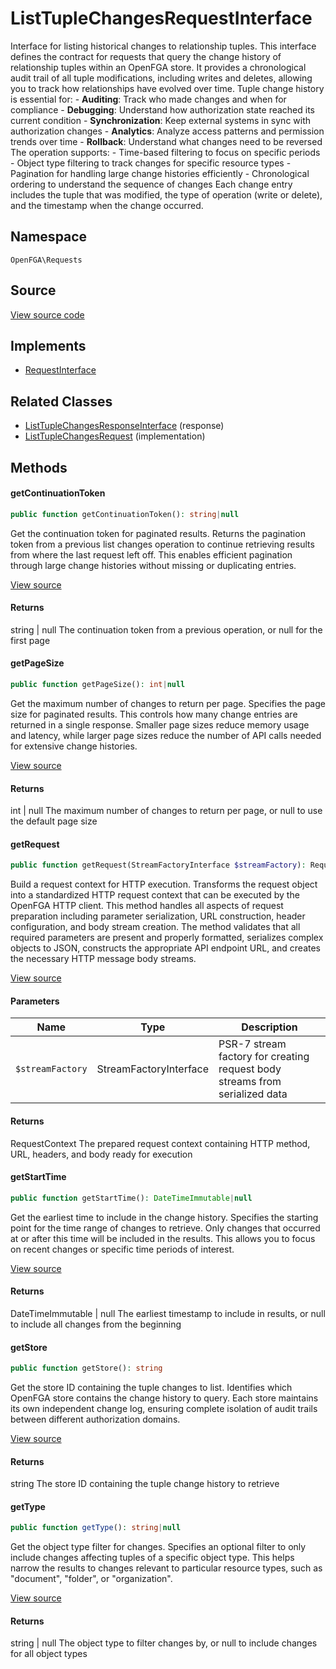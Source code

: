 # ListTupleChangesRequestInterface

Interface for listing historical changes to relationship tuples. This interface defines the contract for requests that query the change history of relationship tuples within an OpenFGA store. It provides a chronological audit trail of all tuple modifications, including writes and deletes, allowing you to track how relationships have evolved over time. Tuple change history is essential for: - **Auditing**: Track who made changes and when for compliance - **Debugging**: Understand how authorization state reached its current condition - **Synchronization**: Keep external systems in sync with authorization changes - **Analytics**: Analyze access patterns and permission trends over time - **Rollback**: Understand what changes need to be reversed The operation supports: - Time-based filtering to focus on specific periods - Object type filtering to track changes for specific resource types - Pagination for handling large change histories efficiently - Chronological ordering to understand the sequence of changes Each change entry includes the tuple that was modified, the type of operation (write or delete), and the timestamp when the change occurred.

## Namespace
`OpenFGA\Requests`

## Source
[View source code](https://github.com/evansims/openfga-php/blob/main/src/Requests/ListTupleChangesRequestInterface.php)

## Implements
* [RequestInterface](RequestInterface.md)

## Related Classes
* [ListTupleChangesResponseInterface](Responses/ListTupleChangesResponseInterface.md) (response)
* [ListTupleChangesRequest](Requests/ListTupleChangesRequest.md) (implementation)



## Methods

                                                                                    
#### getContinuationToken


```php
public function getContinuationToken(): string|null
```

Get the continuation token for paginated results. Returns the pagination token from a previous list changes operation to continue retrieving results from where the last request left off. This enables efficient pagination through large change histories without missing or duplicating entries.

[View source](https://github.com/evansims/openfga-php/blob/main/src/Requests/ListTupleChangesRequestInterface.php#L48)


#### Returns
string &#124; null
 The continuation token from a previous operation, or null for the first page

#### getPageSize


```php
public function getPageSize(): int|null
```

Get the maximum number of changes to return per page. Specifies the page size for paginated results. This controls how many change entries are returned in a single response. Smaller page sizes reduce memory usage and latency, while larger page sizes reduce the number of API calls needed for extensive change histories.

[View source](https://github.com/evansims/openfga-php/blob/main/src/Requests/ListTupleChangesRequestInterface.php#L60)


#### Returns
int &#124; null
 The maximum number of changes to return per page, or null to use the default page size

#### getRequest


```php
public function getRequest(StreamFactoryInterface $streamFactory): RequestContext
```

Build a request context for HTTP execution. Transforms the request object into a standardized HTTP request context that can be executed by the OpenFGA HTTP client. This method handles all aspects of request preparation including parameter serialization, URL construction, header configuration, and body stream creation. The method validates that all required parameters are present and properly formatted, serializes complex objects to JSON, constructs the appropriate API endpoint URL, and creates the necessary HTTP message body streams.

[View source](https://github.com/evansims/openfga-php/blob/main/src/Requests/RequestInterface.php#L57)

#### Parameters
| Name | Type | Description |
|------|------|-------------|
| `$streamFactory` | StreamFactoryInterface | PSR-7 stream factory for creating request body streams from serialized data |

#### Returns
RequestContext
 The prepared request context containing HTTP method, URL, headers, and body ready for execution

#### getStartTime


```php
public function getStartTime(): DateTimeImmutable|null
```

Get the earliest time to include in the change history. Specifies the starting point for the time range of changes to retrieve. Only changes that occurred at or after this time will be included in the results. This allows you to focus on recent changes or specific time periods of interest.

[View source](https://github.com/evansims/openfga-php/blob/main/src/Requests/ListTupleChangesRequestInterface.php#L72)


#### Returns
DateTimeImmutable &#124; null
 The earliest timestamp to include in results, or null to include all changes from the beginning

#### getStore


```php
public function getStore(): string
```

Get the store ID containing the tuple changes to list. Identifies which OpenFGA store contains the change history to query. Each store maintains its own independent change log, ensuring complete isolation of audit trails between different authorization domains.

[View source](https://github.com/evansims/openfga-php/blob/main/src/Requests/ListTupleChangesRequestInterface.php#L83)


#### Returns
string
 The store ID containing the tuple change history to retrieve

#### getType


```php
public function getType(): string|null
```

Get the object type filter for changes. Specifies an optional filter to only include changes affecting tuples of a specific object type. This helps narrow the results to changes relevant to particular resource types, such as &quot;document&quot;, &quot;folder&quot;, or &quot;organization&quot;.

[View source](https://github.com/evansims/openfga-php/blob/main/src/Requests/ListTupleChangesRequestInterface.php#L95)


#### Returns
string &#124; null
 The object type to filter changes by, or null to include changes for all object types

